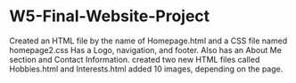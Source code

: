 # W5-Final-Website-Project
Created an HTML file by the name of Homepage.html and a CSS file named homepage2.css
Has a Logo, navigation, and footer.
Also has an About Me section and Contact Information.
created two new HTML files called Hobbies.html and Interests.html 
added 10 images, depending on the page.
